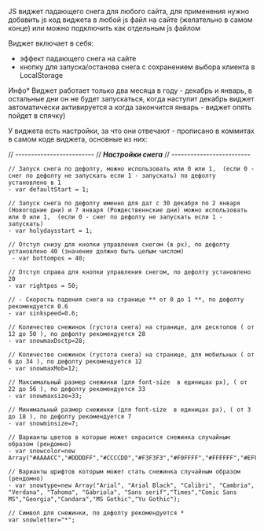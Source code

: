 JS виджет падающего снега для любого сайта, 
для применения нужно добавить js код виджета в любой js файл на сайте (желательно в самом конце)
или можно подключить как отдельным js файлом

Виджет включает в себя:
- эффект падающего снега на сайте
- кнопку для запуска/останова снега с сохранением выбора клиента в LocalStorage

Инфо*
Виджет работает только два месяца в году - декабрь и январь, в остальные дни он не будет запускаться,
когда наступит декабрь виджет автоматически активируется а когда закончится январь - виджет опять пойдет в спячку)

У виджета есть настройки, за что они отвечают - прописано в коммитах в самом коде виджета,
основные из них:

   // -------------------------
    // ***Настройки снега***
   // -------------------------

    // Запуск снега по дефолту, можно использовать или 0 или 1,  (если 0 - снег по дефолту не запускать если 1 - запускать) по дефолту установлено в 1
    - var defaultStart = 1;

    // Запуск снега по дефолту именно для дат c 30 декабря по 2 января (Новогодние дни) и 7 января (Рождественнские дни) можно использовать или 0 или 1,  (если 0 - снег по дефолту не запускать если 1 - запускать)
    - var holydaysstart = 1;

    // Отступ снизу для кнопки управления снегом (в px), по дефолту установлено 40 (значение должно быть целым числом)
     - var bottompos = 40;

    // Отступ справа для кнопки управления снегом, по дефолту установлено 20
    - var rightpos = 50;

    // - Скорость падения снега на странице ** от 0 до 1 **, по дефолту рекомендуется 0.6
    - var sinkspeed=0.6; 

    // Количество снежинок (густота снега) на странице, для десктопов ( от 12 до 50 ), по дефолту рекомендуется 28
    - var snowmaxDsctp=28;

    // Количество снежинок (густота снега) на странице, для мобильных ( от 6 до 34 ), по дефолту рекомендуется 12
    - var snowmaxMob=12;

    // Максимальный размер снежинки (для font-size  в единицах px), ( от 22 до 56 ), по дефолту рекомендуется 33
    - var snowmaxsize=33;

    // Минимальный размер снежинки (для font-size  в единицах px), ( от 3 до 18 ), по дефолту рекомендуется 7
    - var snowminsize=7;

    // Варианты цветов в которые может окрасится снежинка случайным образом (рендомно)
    - var snowcolor=new Array("#AAAACC","#DDDDFF","#CCCCDD","#F3F3F3","#F0FFFF","#FFFFFF","#EFF5FF");

    // Варианты шрифтов которым может стать снежинка случайным образом (рендомно)
    - var snowtype=new Array("Arial", "Arial Black", "Calibri", "Cambria", "Verdana", "Tahoma", "Gabriola", "Sans serif","Times","Comic Sans MS","Georgia","Candara","MS Gothic","Yu Gothic");
   
    // Символ для снежинки, по дефолту рекомендуется * 
    var snowletter="*";
